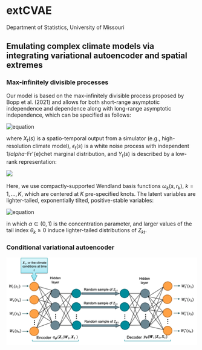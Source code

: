 # extCVAE

Department of Statistics, University of Missouri

## Emulating complex climate models via integrating variational autoencoder and spatial extremes

### Max-infinitely divisible processes

Our model is based on the max-infinitely divisible process proposed by Bopp et al. (2021) and allows for both short-range asymptotic independence and dependence along with long-range asymptotic independence, which can be specified as follows:

![equation](https://latex.codecogs.com/gif.image?\dpi{110}X_t(\textbf{s})=\epsilon_t(\textbf{s})Y_t(\textbf{s}))

where $X_t(s)$ is a spatio-temporal output from a simulator (e.g., high-resolution climate model),  $\epsilon_t(s)$ is a white noise process with independent $1/alpha$-Fr\'{e}chet marginal distribution, and $Y_t(s)$ is described by a low-rank representation:

<img src="https://latex.codecogs.com/svg.image?\left(\sum_{k=1}^K&space;\omega_k(\textbf{s},&space;r_k)^{1/\alpha}Z_{kt}\right)^\alpha" />
    
Here, we use compactly-supported Wendland basis functions $\omega_k(s, r_k)$, $k=1,\ldots,K$, which are centered at $K$ pre-specified knots. The latent variables are lighter-tailed, exponentially tilted, positive-stable variables:

![equation](https://latex.codecogs.com/svg.image?Z_{kt}\sim&space;H(\alpha,\alpha,\theta_k),\;&space;k=1,\ldots,&space;K,)

in which $\alpha\in (0,1)$ is the concentration parameter, and larger values of the tail index $\theta_k\geq 0$ induce lighter-tailed distributions of $Z_{kt}$. 

### Conditional variational autoencoder
![plot1](www/Extremes_CVAE.png)
